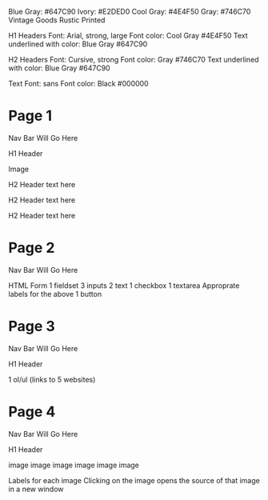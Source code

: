 Blue Gray:  #647C90
Ivory:      #E2DED0
Cool Gray:  #4E4F50
Gray:       #746C70
Vintage Goods
Rustic Printed

H1 Headers
Font: Arial, strong, large
Font color: Cool Gray #4E4F50
Text underlined with color: Blue Gray #647C90

H2 Headers
Font: Cursive, strong
Font color: Gray #746C70
Text underlined with color: Blue Gray #647C90

Text
Font: sans
Font color: Black #000000

Page 1
======
Nav     Bar     Will        Go      Here

H1 Header

Image

H2 Header
    text here

H2 Header
    text here

H2 Header
    text here


Page 2
======
Nav     Bar     Will        Go      Here

HTML Form
1 fieldset
3 inputs
2 text
1 checkbox
1 textarea
Approprate labels for the above
1 button


Page 3
======
Nav     Bar     Will        Go      Here

H1 Header

1 ol/ul (links to 5 websites)


Page 4
======
Nav     Bar     Will        Go      Here

H1 Header

image   image   image
image   image   image

Labels for each image
Clicking on the image opens the source of that image in a new window
